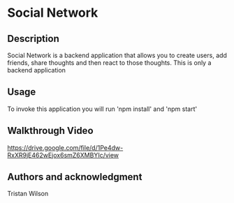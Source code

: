 # Social Network

## Description

Social Network is a backend application that allows you to create users, add friends, share thoughts and then react to those thoughts. This is only a backend application

## Usage

To invoke this application you will run 'npm install' and 'npm start'

## Walkthrough Video

https://drive.google.com/file/d/1Pe4dw-RxXR9jE462wEjox6smZ6XMBYIc/view

## Authors and acknowledgment 

Tristan Wilson
